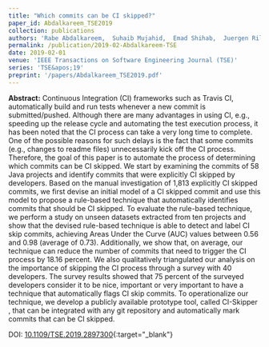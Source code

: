 ```yaml
---
title: "Which commits can be CI skipped?"
paper_id: Abdalkareem_TSE2019
collection: publications
authors: 'Rabe Abdalkareem,  Suhaib Mujahid,  Emad Shihab,  Juergen Rilling'
permalink: /publication/2019-02-Abdalkareem-TSE
date: 2019-02-01
venue: 'IEEE Transactions on Software Engineering Journal (TSE)'
series: 'TSE&apos;19'
preprint: '/papers/Abdalkareem_TSE2019.pdf'
---
```

 **Abstract:**  Continuous Integration (CI) frameworks such as Travis CI, automatically build and run tests whenever a new commit is submitted/pushed. Although there are many advantages in using CI, e.g., speeding up the release cycle and automating the test execution process, it has been noted that the CI process can take a very long time to complete. One of the possible reasons for such delays is the fact that some commits (e.g., changes to readme files) unnecessarily kick off the CI process. Therefore, the goal of this paper is to automate the process of determining which commits can be CI skipped. We start by examining the commits of 58 Java projects and identify commits that were explicitly CI skipped by developers. Based on the manual investigation of 1,813 explicitly CI skipped commits, we first devise an initial model of a CI skipped commit and use this model to propose a rule-based technique that automatically identifies commits that should be CI skipped. To evaluate the rule-based technique, we perform a study on unseen datasets extracted from ten projects and show that the devised rule-based technique is able to detect and label CI skip commits, achieving Areas Under the Curve (AUC) values between 0.56 and 0.98 (average of 0.73). Additionally, we show that, on average, our technique can reduce the number of commits that need to trigger the CI process by 18.16 percent. We also qualitatively triangulated our analysis on the importance of skipping the CI process through a survey with 40 developers. The survey results showed that 75 percent of the surveyed developers consider it to be nice, important or very important to have a technique that automatically flags CI skip commits. To operationalize our technique, we develop a publicly available prototype tool, called CI-Skipper , that can be integrated with any git repository and automatically mark commits that can be CI skipped.

DOI: [10.1109/TSE.2019.2897300](https://doi.org/10.1109/TSE.2019.2897300){:target="_blank"}

